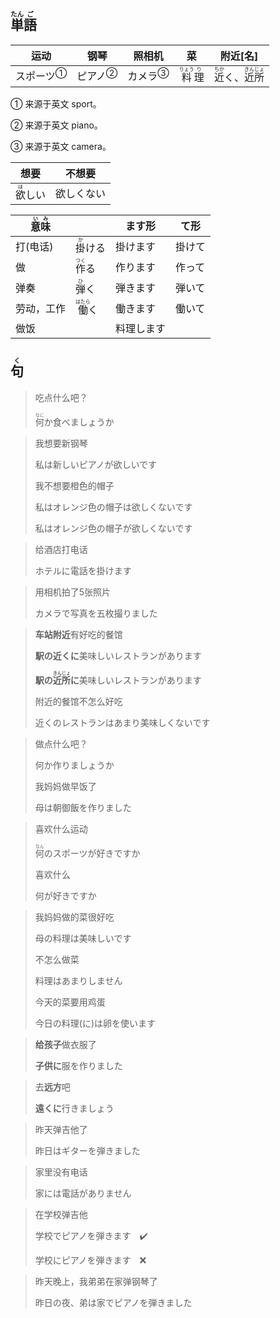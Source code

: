 ## <ruby>単<rt>たん</rt>語<rt>ご</rt></ruby>

| 运动                        | 钢琴                      | 照相机                    | 菜                                          | 附近[名]                                                     |
| --------------------------- | ------------------------- | ------------------------- | ------------------------------------------- | ------------------------------------------------------------ |
| <a>スポーツ</a><sup>①</sup> | <a>ピアノ</a><sup>②</sup> | <a>カメラ</a><sup>③</sup> | <ruby>料<rt>りょう</rt>理<rt>り</rt></ruby> | <ruby>近<rt>ちか</rt>く</ruby>、<ruby>近<rt>きん</rt>所<rt>じょ</rt></ruby> |

① 来源于英文 sport。

② 来源于英文 piano。

③ 来源于英文 camera。



| 想要                           | 不想要     |
| ------------------------------ | ---------- |
| <ruby>欲<rt>ほ</rt>しい</ruby> | 欲しくない |

| <ruby>意<rt>い</rt>味<rt>み</rt></ruby> |                                  | ます形     | て形   |
| --------------------------------------- | -------------------------------- | ---------- | ------ |
| 打(电话)                                | <ruby>掛<rt>か</rt>ける</ruby>   | 掛けます   | 掛けて |
| 做                                      | <ruby>作<rt>つく</rt>る</ruby>   | 作ります   | 作って |
| 弹奏                                    | <ruby>弾<rt>ひ</rt>く</ruby>     | 弾きます   | 弾いて |
| 劳动，工作                              | <ruby>働<rt>はたら</rt>く</ruby> | 働きます   | 働いて |
| 做饭                                    |                                  | 料理します |        |



## <ruby>句<rt>く</rt></ruby>

> 吃点什么吧？
> 
> <ruby>何<rt>なに</rt></ruby>か食べましょうか

> 我想要新钢琴
> 
> 私は新しいピアノが欲しいです
> 
> 我不想要橙色的帽子
> 
> 私はオレンジ色の帽子は欲しくないです
> 
> 私はオレンジ色の帽子が欲しくないです

> 给酒店打电话
> 
> ホテルに電話を掛けます

> 用相机拍了5张照片
> 
> カメラで写真を五枚撮りました

> **车站附近**有好吃的餐馆
>
> **駅の近くに**美味しいレストランがあります
>
> **駅の<ruby>近<rt>きん</rt>所<rt>じょ</rt></ruby>に**美味しいレストランがあります
>
> 附近的餐馆不怎么好吃
>
> 近くのレストランはあまり美味しくないです

> 做点什么吧？
> 
> 何か作りましょうか
> 
> 我妈妈做早饭了
> 
> 母は朝御飯を作りました

> 喜欢什么运动
> 
> <ruby>何<rt>なん</rt></ruby>のスポーツが好きですか
> 
> 喜欢什么
> 
> 何が好きですか

> 我妈妈做的菜很好吃
>
> 母の料理は美味しいです
>
> 不怎么做菜
>
> 料理はあまりしません
>
> 今天的菜要用鸡蛋
>
> 今日の料理(に)は卵を使います

> **给孩子**做衣服了
> 
> **子供に**服を作りました

> 去**远方**吧
> 
> **遠くに**行きましょう

> 昨天弹吉他了
> 
> 昨日はギターを弾きました

> 家里没有电话
> 
> 家には電話がありません

> 在学校弹吉他
> 
> 学校でピアノを弾きます　✔️
> 
> 学校にピアノを弾きます　❌

> 昨天晚上，我弟弟在家弹钢琴了
>
> 昨日の夜、弟は家でピアノを弾きました
